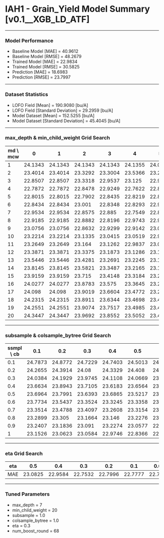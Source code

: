 # IAH1 - Grain_Yield Model Summary [v0.1__XGB_LD_ATF]

***

### Model Performance

- Baseline Model [MAE] = 40.9612
- Baseline Model [RMSE] = 48.2679
- Trained Model [MAE] = 22.9834
- Trained Model [RMSE] = 30.5825
- Prediction [MAE] = 18.6983
- Prediction [RMSE] = 23.7997
***

### Dataset Statistics

- LOFO Field [Mean] = 190.9080 [bu/A]
- LOFO Field [Standard Deviation] = 29.2959 [bu/A]
- Model Dataset [Mean] = 152.5255 [bu/A]
- Model Dataset [Standard Deviation] = 45.4045 [bu/A]
***

### max_depth & min_child_weight Grid Search

|   md \ mcw |       0 |       1 |       2 |       3 |       4 |       5 |       6 |       7 |       8 |       9 |      10 |      11 |      12 |      13 |      14 |      15 |      16 |      17 |      18 |      19 |      20 |
|------------|---------|---------|---------|---------|---------|---------|---------|---------|---------|---------|---------|---------|---------|---------|---------|---------|---------|---------|---------|---------|---------|
|          1 | 24.1343 | 24.1343 | 24.1343 | 24.1343 | 24.1355 | 24.0814 | 24.0814 | 24.0967 | 24.0618 | 24.1097 | 24.088  | 24.1045 | 24.1196 | 24.1199 | 24.1199 | 24.097  | 24.097  | 24.097  | 24.097  | 24.097  | 24.1696 |
|          2 | 23.4014 | 23.4014 | 23.3292 | 23.3004 | 23.5366 | 23.2931 | 23.283  | 23.2927 | 23.5008 | 23.2146 | 23.2615 | 23.3441 | 23.3201 | 23.2686 | 23.4464 | 23.3933 | 23.2774 | 23.5584 | 23.4141 | 23.4384 | 23.2763 |
|          3 | 22.8507 | 22.8507 | 23.3318 | 22.9537 | 23.125  | 22.9035 | 22.9677 | 23.1246 | 22.9405 | 22.9258 | 22.9711 | 23.0005 | 23.018  | 23.0451 | 23.1681 | 23.1896 | 23.068  | 23.1695 | 23.2833 | 23.052  | 23.0885 |
|          4 | 22.7872 | 22.7872 | 22.8478 | 22.9249 | 22.7622 | 22.8253 | 22.8373 | 22.7976 | 22.8312 | 22.895  | 22.9301 | 22.8884 | 22.9241 | 22.9718 | 22.7932 | 22.9525 | 23.0184 | 22.896  | 22.9715 | 23.0287 | 22.9457 |
|          5 | 22.8015 | 22.8015 | 22.7902 | 22.8435 | 22.8219 | 22.8056 | 22.8524 | 22.7773 | 22.8853 | 22.9376 | 22.8437 | 22.8652 | 22.9651 | 22.9104 | 22.8762 | 22.8933 | 22.8835 | 22.9026 | 22.9679 | 22.8913 | 22.8974 |
|          6 | 22.8434 | 22.8434 | 23.001  | 22.8348 | 22.8293 | 22.9218 | 22.8044 | 22.8055 | 22.8567 | 22.8276 | 22.8149 | 22.8678 | 22.8248 | 22.8784 | 22.8106 | 22.8373 | 22.9071 | 22.9004 | 22.8875 | 22.8974 | 22.7863 |
|          7 | 22.9534 | 22.9534 | 22.8575 | 22.885  | 22.7549 | 22.8478 | 22.794  | 22.882  | 22.8961 | 22.8906 | 22.8838 | 22.8902 | 22.8399 | 22.8934 | 22.8754 | 22.8143 | 22.892  | 22.9087 | 22.795  | 22.9126 | 22.7532 |
|          8 | 22.9185 | 22.9185 | 22.8882 | 22.8196 | 22.9743 | 22.935  | 22.8825 | 22.9154 | 22.7924 | 22.8635 | 22.9158 | 22.9866 | 22.9046 | 22.9031 | 22.9428 | 22.9356 | 22.8869 | 22.8867 | 22.8947 | 22.9217 | 22.9537 |
|          9 | 23.0756 | 23.0756 | 22.8632 | 22.9299 | 22.9142 | 23.0092 | 22.9568 | 22.8964 | 22.9496 | 22.9266 | 22.9578 | 22.818  | 22.9173 | 22.8189 | 23.0151 | 22.8919 | 22.9134 | 22.9565 | 22.7892 | 23.0795 | 22.9218 |
|         10 | 23.2214 | 23.2214 | 23.1335 | 23.0415 | 23.0519 | 22.9849 | 23.0815 | 22.9736 | 22.9905 | 22.9259 | 22.8667 | 22.8294 | 22.841  | 22.9207 | 22.9157 | 22.9731 | 22.9512 | 22.8901 | 22.8983 | 22.8729 | 22.8911 |
|         11 | 23.2649 | 23.2649 | 23.164  | 23.1262 | 22.9837 | 23.0211 | 23.1703 | 23.0459 | 22.9009 | 23.0164 | 22.9673 | 22.8659 | 22.9164 | 23.0204 | 22.8463 | 22.9609 | 22.9077 | 22.8786 | 22.9389 | 22.9215 | 22.9895 |
|         12 | 23.3871 | 23.3871 | 23.3375 | 23.1873 | 23.1286 | 23.1402 | 22.9988 | 23.1053 | 22.9378 | 23.0091 | 22.9718 | 22.9041 | 22.9639 | 22.9704 | 23.0122 | 22.8995 | 22.936  | 22.9611 | 23.0479 | 22.9239 | 22.9222 |
|         13 | 23.5446 | 23.5446 | 23.4281 | 23.2691 | 23.2245 | 23.1342 | 23.1224 | 23.0866 | 23.1755 | 23.063  | 22.9368 | 23.0334 | 23.0671 | 22.9962 | 22.982  | 22.9781 | 22.8824 | 22.9997 | 22.9889 | 22.9822 | 23.085  |
|         14 | 23.8145 | 23.8145 | 23.5821 | 23.3487 | 23.2165 | 23.1516 | 23.1552 | 23.2325 | 23.0404 | 23.1016 | 22.9559 | 22.9862 | 23.1272 | 22.9827 | 22.9123 | 23.014  | 22.9834 | 23.1192 | 23.0044 | 22.9906 | 23.0118 |
|         15 | 23.9159 | 23.9159 | 23.715  | 23.4148 | 23.3184 | 23.212  | 23.1813 | 23.1697 | 23.0759 | 23.0551 | 23.0595 | 23.0579 | 23.0296 | 23.0499 | 23.0139 | 23.0332 | 22.9556 | 22.9886 | 22.9479 | 23.001  | 23.0797 |
|         16 | 24.0277 | 24.0277 | 23.8783 | 23.575  | 23.3645 | 23.2022 | 23.2344 | 23.2377 | 23.0383 | 23.0804 | 22.9108 | 23.0015 | 23.0368 | 22.9694 | 23.07   | 22.9635 | 22.9762 | 22.9364 | 23.1091 | 23.0305 | 22.9516 |
|         17 | 24.098  | 24.098  | 23.9019 | 23.6604 | 23.4772 | 23.2201 | 23.2825 | 23.2909 | 23.1036 | 23.1127 | 23.0265 | 23.0868 | 23.1713 | 23.0479 | 23.0727 | 23.0111 | 22.9496 | 22.9562 | 23.0236 | 23.0939 | 23.0609 |
|         18 | 24.2315 | 24.2315 | 23.8911 | 23.6344 | 23.4698 | 23.4093 | 23.2749 | 23.3879 | 23.1368 | 23.0473 | 23.1686 | 23.0934 | 23.0436 | 23.0784 | 23.0876 | 22.973  | 22.9113 | 22.98   | 23.0465 | 22.9581 | 23.038  |
|         19 | 24.2551 | 24.2551 | 23.9074 | 23.7517 | 23.4985 | 23.4014 | 23.1888 | 23.3043 | 23.2492 | 23.1935 | 23.11   | 23.0695 | 23.0948 | 23.0445 | 22.9755 | 23.01   | 23.0021 | 23.05   | 23.0175 | 23.0415 | 22.9937 |
|         20 | 24.3447 | 24.3447 | 23.9692 | 23.8552 | 23.5052 | 23.4895 | 23.3302 | 23.4551 | 23.1958 | 23.0772 | 23.0697 | 23.1084 | 23.0379 | 22.9234 | 23.0806 | 22.9591 | 22.9752 | 22.9737 | 23.0189 | 22.9866 | 22.9635 |

***

### subsample & colsample_bytree Grid Search

|   ssmpl \ cb |     0.1 |     0.2 |     0.3 |     0.4 |     0.5 |     0.6 |     0.7 |     0.8 |     0.9 |     1.0 |
|--------------|---------|---------|---------|---------|---------|---------|---------|---------|---------|---------|
|          0.1 | 24.7873 | 24.8772 | 24.7229 | 24.7403 | 24.5013 | 24.7419 | 24.6539 | 24.7159 | 24.7437 | 24.7429 |
|          0.2 | 24.2655 | 24.3914 | 24.08   | 24.3329 | 24.408  | 24.2456 | 24.0886 | 24.1529 | 24.1339 | 24.1515 |
|          0.3 | 24.0384 | 24.1929 | 23.9745 | 24.1108 | 24.0669 | 23.9015 | 23.8914 | 23.6576 | 23.7708 | 23.6085 |
|          0.4 | 23.6634 | 23.8943 | 23.7105 | 23.6183 | 23.6564 | 23.6076 | 23.6652 | 23.6008 | 23.459  | 23.5246 |
|          0.5 | 23.6964 | 23.7991 | 23.6393 | 23.6865 | 23.5217 | 23.5406 | 23.4972 | 23.5094 | 23.3597 | 23.3558 |
|          0.6 | 23.7734 | 23.5437 | 23.3524 | 23.3245 | 23.3358 | 23.3443 | 23.3445 | 23.2718 | 23.198  | 23.2699 |
|          0.7 | 23.3514 | 23.4788 | 23.4097 | 23.2608 | 23.3154 | 23.3254 | 23.2111 | 23.2218 | 23.2327 | 23.0834 |
|          0.8 | 23.2899 | 23.305  | 23.1664 | 23.146  | 23.2276 | 23.1088 | 23.2168 | 23.1471 | 23.0946 | 23.0026 |
|          0.9 | 23.2407 | 23.1836 | 23.091  | 23.2274 | 23.0577 | 22.9394 | 23.0525 | 23.1304 | 22.9749 | 22.9963 |
|          1   | 23.1526 | 23.0623 | 23.0584 | 22.9746 | 22.8366 | 22.9167 | 22.8555 | 22.9529 | 22.9082 | 22.7532 |

***

### eta Grid Search

| eta   |     0.5 |     0.4 |     0.3 |     0.2 |     0.1 |    0.01 |   0.001 |
|-------|---------|---------|---------|---------|---------|---------|---------|
| MAE   | 23.0825 | 22.9584 | 22.7532 | 22.7996 | 22.7777 | 22.7924 | 58.1353 |

***

### Tuned Parameters

- max_depth = 7
- min_child_weight = 20
- subsample = 1.0
- colsample_bytree = 1.0
- eta = 0.3
- num_boost_round = 68

